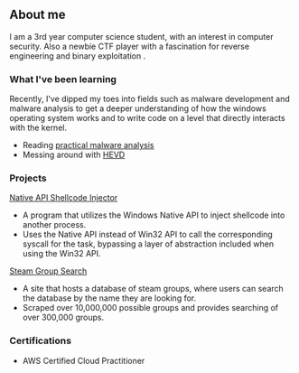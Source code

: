 ## About me

I am a 3rd year computer science student, with an interest in computer security. Also a newbie CTF player with a fascination for reverse engineering and binary exploitation .

### What I've been learning
Recently, I've dipped my toes into fields such as malware development and malware analysis to get a deeper understanding of how the windows operating system works and to write code on a level that directly interacts with the kernel. 
- Reading [practical malware analysis](https://www.amazon.ca/Practical-Malware-Analysis-Hands-Dissecting/dp/1593272901)
- Messing around with [HEVD](https://github.com/hacksysteam/HackSysExtremeVulnerableDriver)

### Projects 
[Native API Shellcode Injector](https://github.com/pc-b/nativeapi-injector)
- A program that utilizes the Windows Native API to inject shellcode into another process.
- Uses the Native API instead of Win32 API to call the corresponding syscall for the task, bypassing a layer of abstraction included when using the Win32 API.

[Steam Group Search](https://github.com/pc-b/steamgroupSearch)
- A site that hosts a database of steam groups, where users can search the database by the name they are looking for.
- Scraped over 10,000,000 possible groups and provides searching of over 300,000 groups.


### Certifications
- AWS Certified Cloud Practitioner
